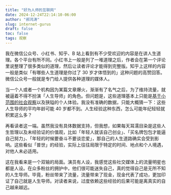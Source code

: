 ```yaml
---
title: "好为人师的互联网"
date: 2024-12-24T22:14:10-06:00
author: "郝鸿涛"
slug: internet-gurus
draft: false
toc: false
tags: 观察
---
```

我在微信公众号、小红书、知乎、B 站上看到有不少受欢迎的内容是在讲人生道理。各个平台有所不同。小红书上一般是列了一堆道理之后，作者会在第一个评论里说整理了很多类似的道理，然后让读者评论才能得到完整版。知乎上这样的内容一般是类似「有哪些人生道理是你过了 30 岁才体悟到的」这种问题的高赞回答。微信公众号一般就是专门给人提供各种道理的媒体人。

当一个人或者一个机构因为某篇文章爆火，渐渐有了名气之后，为了维持流量，就被逼着不得不扮演「人生导师」的角色。但问题是，这些道理基本上只能是[基于小范围的社会观察](/cn/2024/12/17/others-conclusions/)以及狭隘的个人体验。我没有准确的数据，只能大概猜一下：这些人生导师的平均年龄可能 40 岁都不到。人生经验这种东西，怎么可能年纪轻轻就积累这么多？

再看读者这一端。虽然我没有具体数据支持，但我想，如果每天耳濡目染是这些人生哲理以及未经验证的价值观，比如「年轻人就该自己创业」、「买名牌包包才能逼自己努力」、「年轻的时候要奋斗不要谈恋爱」，那自己的人生道路确实会受到影响。这些看似「普世」的经验，实际上往往局限于特定的时间、地点和个人境遇，对他人未必适用。

这在我看来是一个双输的局面。演员有人设，我感觉这些社交媒体上的流量明星也都是人设。在众多粉丝的拥护中，他们很可能迷失自己，真的觉得自己是无所不知的人生导师。毕竟，粉丝带来了流量，流量带来了现金，现金代表了成功，更加印证了自己就是人生导师。对读者来说，过度依赖这些经验的后果可能是离真实的自己越来越远。

